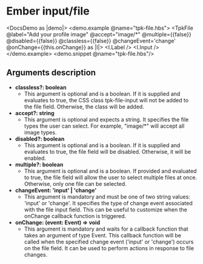 # Ember input/file

<DocsDemo as |demo|> 
  <demo.example @name="tpk-file.hbs">
    <TpkFile 
      @label="Add your profile image"
      @accept="image/*"
      @multiple={{false}}
      @disabled={{false}}
      @classless={{false}}
      @changeEvent='change'
      @onChange={{this.onChange}}
    as |I|>
        <I.Label />
        <I.Input />
    </TpkFile>
   </demo.example>
  <demo.snippet @name="tpk-file.hbs"/>
</DocsDemo>

## Arguments description

- **classless?: boolean**
    - This argument is optional and is a boolean. If it is supplied and evaluates to true, the CSS class tpk-file-input will not be added to the file field. Otherwise, the class will be added.
- **accept?: string**
    - This argument is optional and expects a string. It specifies the file types the user can select. For example, "image/*" will accept all image types.
- **disabled?: boolean**
    - This argument is optional and is a boolean. If it is supplied and evaluates to true, the file field will be disabled. Otherwise, it will be enabled.
- **multiple?: boolean**
    - This argument is optional and is a boolean. If provided and evaluated to true, the file field will allow the user to select multiple files at once. Otherwise, only one file can be selected.
- **changeEvent: 'input' | 'change'**
    - This argument is mandatory and must be one of two string values: 'input' or 'change'. It specifies the type of change event associated with the file input field. This can be useful to customize when the onChange callback function is triggered.
- **onChange: (event: Event) => void**
    - This argument is mandatory and waits for a callback function that takes an argument of type Event. This callback function will be called when the specified change event ('input' or 'change') occurs on the file field. It can be used to perform actions in response to file changes.
